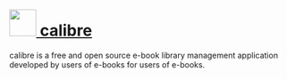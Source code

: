 # [<img src="https://cdn.rawgit.com/chocolatey/chocolatey-coreteampackages/c8d48758cdc18d43e6c1525824720377c8b9ba24/icons/calibre.png" height="48" width="48" /> calibre](https://chocolatey.org/packages/calibre)

calibre is a free and open source e-book library management application developed by users of e-books for users of e-books.
